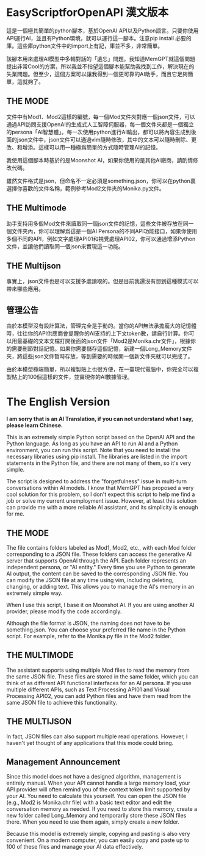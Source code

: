 # EasyScriptforOpenAPI 漢文版本
這是一個極其簡單的python腳本，基於OpenAI API以及Python語言。只要你使用API運行AI，並且有Python環境，就可以運行這一腳本。注意pip install 必要的庫。這些庫python文件中的import上有記，庫並不多，非常簡單。

該腳本用來處理AI模型中多輪對話的「遺忘」問題。我知道MemGPT就這個問題提出非常Cool的方案，所以我並不指望這個腳本能幫助我找到工作，解決現在的失業問題。但至少，這個方案可以讓我得到一個更可靠的AI助手，而且它足夠簡單，這就夠了。

## THE MODE
文件中有Mod1、Mod2這樣的編號，每一個Mod文件夾對應一個json文件，可以通過API訪問支援OpenAI的生成式人工智障伺服器，每一個文件夾都是一個獨立的persona「AI智慧體」。每一次使用python進行AI輸出，都可以將內容生成到後面的json文件中，json文件可以通過vim隨時修改，其中的文本可以隨時刪除、更改、和增添。這樣可以用一種極爲簡單的方式隨時管理AI的記憶。

我使用這個腳本時基於的是Moonshot AI，如果你使用的是其他AI廠商，請酌情修改代碼。

雖然文件格式是json，但命名不一定必須是something.json，你可以在python裏選擇你喜歡的文件名稱，範例參考Mod2文件夾的Monika.py文件。

## THE Multimode
助手支持用多個Mod文件來讀取同一個json文件的記憶，這些文件被存放在同一個文件夾內，你可以理解爲這是一個AI Persona的不同API功能接口，如果你使用多個不同的API，例如文字處理API01和視覺處理API02，你可以通過增添Python文件，並讓他們讀取同一個json來實現這一功能。

## THE Multijson
事實上，json文件也是可以支援多處讀取的。但是目前我還沒有想到這種模式可以帶來哪些應用。

## 管理公告
由於本模型沒有設計算法，管理完全是手動的。當你的API無法承擔龐大的記憶體時，往往你的API供應商會提醒你的AI支持的上下文token數，請自行計算。你可以用最基礎的文本文檔打開後面的json文件「Mod2是Monika.chr文件」，根據你的需要刪節對話記憶。如果你需要儲存這個記憶，新建一個Long_Memory文件夾，將這些json文件暫時存放，等到需要的時候開一個新文件夾就可以完成了。

由於本模型極端簡單，所以複製貼上也很方便，在一臺現代電腦中，你完全可以複製貼上的100個這樣的文件，並實現你的AI數據管理。

# The English Version 
**I am sorry that is an AI Translation, if you can not understand what I say, please learn Chinese.**

This is an extremely simple Python script based on the OpenAI API and the Python language. As long as you have an API to run AI and a Python environment, you can run this script. Note that you need to install the necessary libraries using pip install. The libraries are listed in the import statements in the Python file, and there are not many of them, so it's very simple.

The script is designed to address the "forgetfulness" issue in multi-turn conversations within AI models. I know that MemGPT has proposed a very cool solution for this problem, so I don't expect this script to help me find a job or solve my current unemployment issue. However, at least this solution can provide me with a more reliable AI assistant, and its simplicity is enough for me.
## THE MODE
The file contains folders labeled as Mod1, Mod2, etc., with each Mod folder corresponding to a JSON file. These folders can access the generative AI server that supports OpenAI through the API. Each folder represents an independent persona, or "AI entity." Every time you use Python to generate AI output, the content can be saved to the corresponding JSON file. You can modify the JSON file at any time using vim, including deleting, changing, or adding text. This allows you to manage the AI's memory in an extremely simple way.

When I use this script, I base it on Moonshot AI. If you are using another AI provider, please modify the code accordingly.

Although the file format is JSON, the naming does not have to be something.json. You can choose your preferred file name in the Python script. For example, refer to the Monika.py file in the Mod2 folder.
## THE MULTIMODE
The assistant supports using multiple Mod files to read the memory from the same JSON file. These files are stored in the same folder, which you can think of as different API functional interfaces for an AI persona. If you use multiple different APIs, such as Text Processing API01 and Visual Processing API02, you can add Python files and have them read from the same JSON file to achieve this functionality.
## THE MULTIJSON
In fact, JSON files can also support multiple read operations. However, I haven't yet thought of any applications that this mode could bring.
## Management Announcement
Since this model does not have a designed algorithm, management is entirely manual. When your API cannot handle a large memory load, your API provider will often remind you of the context token limit supported by your AI. You need to calculate this yourself. You can open the JSON file (e.g., Mod2 is Monika.chr file) with a basic text editor and edit the conversation memory as needed. If you need to store this memory, create a new folder called Long_Memory and temporarily store these JSON files there. When you need to use them again, simply create a new folder.

Because this model is extremely simple, copying and pasting is also very convenient. On a modern computer, you can easily copy and paste up to 100 of these files and manage your AI data effectively.
